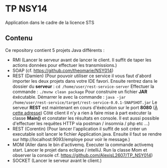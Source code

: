 # TP NSY14
Application dans le cadre de la licence STS
## Contenu
Ce repository contient 5 projets Java différents :
- RMI (Lancer le serveur avant de lancer le client. Il suffit de taper les actions données pour effectuer les transmissions.)
- SOAP (cf. https://github.com/theomarie/NSY014)
- REST (Damien) (Pour pouvoir utiliser ce service il vous faut d'abord importer les deux projets dans votre IDE favori.
Ensuite rentrez dans le dossier du **serveur** : 
`cd /home/user/rest-service-server`
Effectuer la commande :
`./mvnw clean package`
Pour construire un fichier **JAR** éxécutable.
Démarrer le avec la commande :
`java -jar /home/user/rest-service/target/rest-service-0.0.1-SNAPSHOT.jar`
Le serveur **REST** est maintenant en cours d'éxécution sur le port **8080** ([À cette adresse](http://localhost:8080/))
Côté client il n'y a rien à faire mise à part exécuter la classe **Main()** et constater les résultats en console. Il est aussi possible d'effectuer les requêtes HTTP via postman / insomnia / php etc ...)
- REST (Corentin) (Pour lancer l'application il suffit de soit créer un executable soit lancer le fichier Application.java.
Ensuite il faut se rendre sur http://localhost:9093/employe pour voir le message.)
- MOM (Aller dans le bin d'activemq. Executer la commande activemq start. Lancer le projet dans eclipse / intelliJ. Run la classe Mom et observer la console cf. https://github.com/AlexisL2607/TP_NSY014)
- SOCKET (Lancer le serveur avant le client.)
